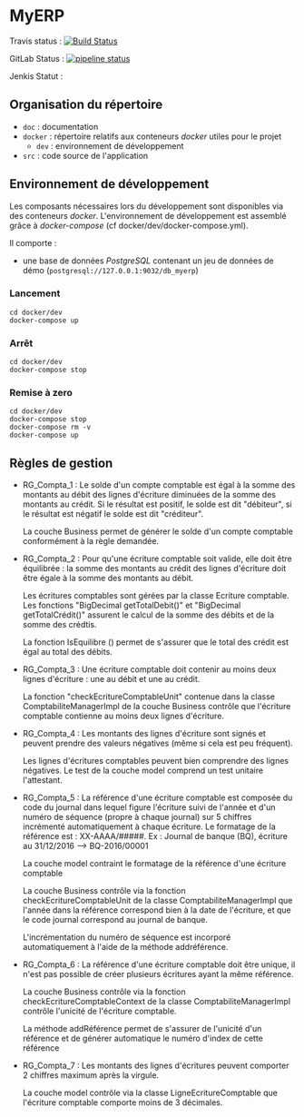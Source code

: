 # MyERP 

Travis status : [![Build Status](https://travis-ci.org/Toysurusse/Project9Test.svg?branch=master)](https://travis-ci.org/Toysurusse/Project9Test)

GitLab Status : [![pipeline status](https://gitlab.com/Toysurusse/Project9Test/badges/master/pipeline.svg)](https://gitlab.com/Toysurusse/Project9Test/commits/master)

Jenkis Statut :

## Organisation du répertoire

*   `doc` : documentation
*   `docker` : répertoire relatifs aux conteneurs _docker_ utiles pour le projet
    *   `dev` : environnement de développement
*   `src` : code source de l'application


## Environnement de développement

Les composants nécessaires lors du développement sont disponibles via des conteneurs _docker_.
L'environnement de développement est assemblé grâce à _docker-compose_
(cf docker/dev/docker-compose.yml).

Il comporte :

*   une base de données _PostgreSQL_ contenant un jeu de données de démo (`postgresql://127.0.0.1:9032/db_myerp`)



### Lancement

    cd docker/dev
    docker-compose up


### Arrêt

    cd docker/dev
    docker-compose stop


### Remise à zero

    cd docker/dev
    docker-compose stop
    docker-compose rm -v
    docker-compose up

## Règles de gestion

*   RG_Compta_1 : Le solde d'un compte comptable est égal à la somme des montants au débit des lignes d'écriture diminuées de la somme des montants au crédit. Si le résultat est positif, le solde est dit "débiteur", si le résultat est négatif le solde est dit "créditeur".


    La couche Business permet de générer le solde d'un compte comptable conformément à la règle demandée.



*   RG_Compta_2 : Pour qu'une écriture comptable soit valide, elle doit être équilibrée : la somme des montants au crédit des lignes d'écriture doit être égale à la somme des montants au débit.

    
    Les écritures comptables sont gérées par la classe Ecriture comptable. Les fonctions "BigDecimal getTotalDebit()" et "BigDecimal getTotalCrédit()" assurent le calcul de la somme des débits et de la somme des crédtis.
    
    La fonction IsEquilibre () permet de s'assurer que le total des crédit est égal au total des débits. 

*   RG_Compta_3 : Une écriture comptable doit contenir au moins deux lignes d'écriture : une au débit et une au crédit.


    La fonction "checkEcritureComptableUnit" contenue dans la classe ComptabiliteManagerImpl de la couche Business contrôle que l'écriture comptable contienne au moins deux lignes d'écriture.



*   RG_Compta_4 :  	Les montants des lignes d'écriture sont signés et peuvent prendre des valeurs négatives (même si cela est peu fréquent).


    Les lignes d'écritures comptables peuvent bien comprendre des lignes négatives. Le test de la couche model comprend un test unitaire l'attestant.



*   RG_Compta_5 : La référence d'une écriture comptable est composée du code du journal dans lequel figure l'écriture suivi de l'année et d'un numéro de séquence (propre à chaque journal) sur 5 chiffres incrémenté automatiquement à chaque écriture. Le formatage de la référence est : XX-AAAA/#####.
    Ex : Journal de banque (BQ), écriture au 31/12/2016
    --> BQ-2016/00001


    La couche model contraint le formatage de la référence d'une écriture comptable

    La couche Business contrôle via la fonction checkEcritureComptableUnit de la classe ComptabiliteManagerImpl que l'année dans la référence correspond bien à la date de l'écriture, et que le code journal correspond au journal de banque.
    
    L'incrémentation du numéro de séquence est incorporé automatiquement à l'aide de la méthode addréférence.

*   RG_Compta_6 : La référence d'une écriture comptable doit être unique, il n'est pas possible de créer plusieurs écritures ayant la même référence.


    La couche Business contrôle via la fonction checkEcritureComptableContext de la classe ComptabiliteManagerImpl contrôle l'unicité de l'écriture comptable.

    La méthode addRéférence permet de s'assurer de l'unicité d'un référence et de générer automatique le numéro d'index de cette référence

*   RG_Compta_7 : Les montants des lignes d'écritures peuvent comporter 2 chiffres maximum après la virgule.


    La couche model contrôle via la classe LigneEcritureComptable que l'écriture comptable comporte moins de 3 décimales. 